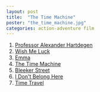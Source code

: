 ```yaml
---
layout: post
title:  "The Time Machine"
poster: "the_time_machine.jpg"
categories: action-adventure film
---
```

<ol>
  <li><a href="L214L3RtLzAxIFByb2Zlc3NvciBBbGV4YW5kZXIgSGFydGRlZ2VuLm1wMw==" rel="/images/covers/tm.jpg" title="Time Machine - Professor Alexander Hartdegen">Professor Alexander Hartdegen</a></li>
  <li><a href="L214L3RtLzAyIFdpc2ggTWUgTHVjay5tcDM=" rel="/images/covers/tm.jpg" title="Time Machine - Wish Me Luck">Wish Me Luck</a></li>
  <li><a href="L214L3RtLzAzIEVtbWEubXAz" rel="/images/covers/tm.jpg" title="Time Machine - Emma">Emma</a></li>
  <li><a href="L214L3RtLzA0IFRoZSBUaW1lIE1hY2hpbmUubXAz" rel="/images/covers/tm.jpg" title="Time Machine - The Time Machine">The Time Machine</a></li>
  <li><a href="L214L3RtLzA1IEJsZWVrZXIgU3RyZWV0Lm1wMw==" rel="/images/covers/tm.jpg" title="Time Machine - Bleeker Street">Bleeker Street</a></li>
  <li><a href="L214L3RtLzA2IEkgRG9uJ3QgQmVsb25nIEhlcmUubXAz" title="Time Machine - I Don't Belong Here" rel="/images/covers/tm.jpg">I Don't Belong Here</a></li>
  <li><a href="L214L3RtLzA3IFRpbWUgVHJhdmVsLm1wMw==" title="Time Machine - Time Travel" rel="/images/covers/tm.jpg">Time Travel</a></li>
</ol>